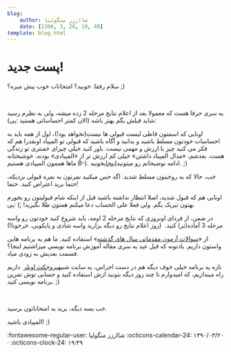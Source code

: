 ```yaml
---
blog:
    author: شااززز منگولیا
    date: [1390, 3, 20, 19, 49]
template: blog.html
---
```

# پست جدید!

<div class="cnt">
سلام رفقا. خوبید؟ امتحانات خوب پیش میره؟ ;)<p></p>
<p><br/></p>
<p>یه سری حرفا هست که معمولا بعد از اعلام نتایج مرحله 2 زده میشه، ولی به نظرم رسید شاید قبلش بگم بهتر باشه (الان کمتر احساساتی هستید :پی):</p>
<p>اونایی که اسمتون قاطی لیست قبولی ها نیست(نخواهد بود!)، اول از همه باید به احساسات خودتون مسلط باشید و بدانید و آگاه باشید که قبولی تو المپیاد اونقدرا هم که فکر می کنید چیز با ارزش و مهمی نیست. باور کنید خیلی چیزای خفنتری تو زندگی هست. بعدشم، «مدال المپیاد داشتن» خیلی کم ارزش تر از «المپیادی» بودنه. خوشبختانه ماها هممون المپیادی هستیم B-). ادامه توضیحاتم رو میتونید<a href="http://shaazzz.blogfa.com/post-82.aspx" target="_blank">اینجا</a>بخونید. ;)</p>
<p>خب، حالا که به روحیتون مسلط شدید. اگه حس میکنید نمرتون به نمره قبولی نزدیکه، حتما برید اعتراض کنید. حتما!</p>
<p>اونایی هم که قبول شدید، اصلا انتظار نداشته باشید قبل از اینکه شام قبولیتون رو بخورم بهتون تبریک بگم. ولی فعلا علی الحساب دعا میکنم همتون طلا بگیرید! ;) :پی</p>
<p>در ضمن، از فردای اونروزی که نتایج مرحله 2 اومد، باید شروع کنید خودتون رو واسه مرحله 3 آماده(تر) کنید.  (روز اعلام نتایج رو دیگه بزارید واسه شادی و پایکوبی. خرخونا!)</p>
<p>از «<a href="http://www.inoi.ir/%D9%85%D9%86%D8%A7%D8%A8%D8%B9-%D9%88-%D9%85%D8%B1%D8%A7%D8%AC%D8%B9/%D8%B3%D9%88%D8%A7%D9%84%D8%A7%D8%AA-%D8%A2%D8%B2%D9%85%D9%88%D9%86-%D9%85%D9%82%D8%AF%D9%85%D8%A7%D8%AA%DB%8C-%D8%A8%D8%B1%D9%86%D8%A7%D9%85%D9%87%E2%80%8C%D9%86%D9%88%DB%8C%D8%B3%DB%8C/" target="_blank">سوالات آزمون مقدماتی سال های گذشته</a>» استفاده کنید. ما هم یه برنامه هایی واستون داریم. یادتونه که قبل عید یه سری مقاله آموزش برنامه نویسی میزاشتیم اینجا؟ قسمت بعدیش به زودی میاد.</p>
<p>تازه یه برنامه خیلی خوف دیگه هم در دست اجراس، یه سایت شبیه<a href="http://projecteuler.net/">پروجکت اویلر</a>  داریم راه میندازیم، که امیدوارم تا چند روز دیگه بتونید ازش استفاده کنید و حسابی توش تمرین برنامه نویسی کنید. ;)</p>
<p><br/></p>
<p>خب بسه دیگه، برید به امتحاناتون برسید.</p>
<p>المپیادی باشید! ;)</p>
<p></p>
</div>

<div class="blog-info" markdown>
<span class="blog-author">
:fontawesome-regular-user: شااززز منگولیا
</span>
<span class="blog-date">
:octicons-calendar-24: ۱۳۹۰/۰۳/۲۰ · :octicons-clock-24: ۱۹:۴۹
</span>
</div>

